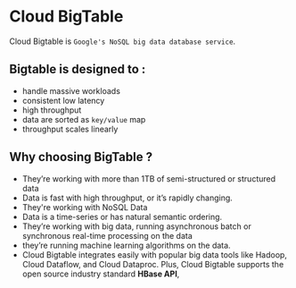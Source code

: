 # Cloud BigTable

Cloud Bigtable is `Google's NoSQL big data database service`.

## Bigtable is designed to : 
- handle massive workloads
- consistent low latency
- high throughput
- data are sorted as `key/value` map
- throughput scales linearly

## Why choosing BigTable ? 
- They’re working with more than 1TB of semi-structured or structured data
- Data is fast with high throughput, or it’s rapidly changing.
- They're working with NoSQL Data
- Data is a time-series or has natural semantic ordering.
- They’re working with big data, running asynchronous batch or synchronous real-time processing on the data
- they’re running machine learning algorithms on the data.
- Cloud Bigtable integrates easily with popular big data tools like Hadoop, Cloud Dataflow, and Cloud Dataproc. Plus, Cloud Bigtable supports the open source industry standard **HBase API**, 